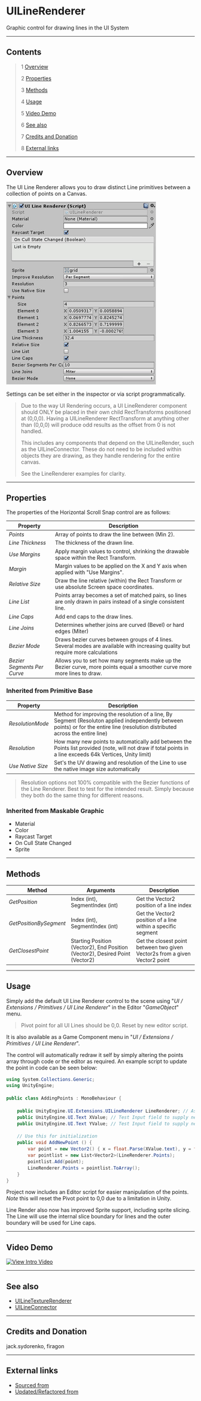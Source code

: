 # UILineRenderer

Graphic control for drawing lines in the UI System

<!--![](Images/ Game Image.jpg)-->

---------

## Contents

> 1 [Overview](#overview)
>
> 2 [Properties](#properties)
>
> 3 [Methods](#methods)
>
> 4 [Usage](#usage)
>
> 5 [Video Demo](#video-demo)
>
> 6 [See also](#see-also)
>
> 7 [Credits and Donation](#credits-and-donation)
>
> 8 [External links](#external-links)

---------

## Overview

The UI Line Renderer allows you to draw distinct Line primitives between a collection of points on a Canvas.

![UI LineRenderer Inspector](Images/UILineRendererInspector.jpg)

Settings can be set either in the inspector or via script programmatically.

> Due to the way UI Rendering occurs, a UI LineRenderer component should ONLY be placed in their own child RectTransforms positioned at (0,0,0).  Having a UILineRenderer RectTransform at anything other than (0,0,0) will produce odd results as the offset from 0 is not handled.
>
> This includes any components that depend on the UILineRender, such as the UILineConnector.  These do not need to be included within objects they are drawing, as they handle rendering for the entire canvas.
>
> See the LineRenderer examples for clarity.

---------

## Properties

The properties of the Horizontal Scroll Snap control are as follows:

Property | Description
|-|-|
*Points*|Array of points to draw the line between (Min 2).
*Line Thickness*|The thickness of the drawn line.
*Use Margins*|Apply margin values to control, shrinking the drawable space within the Rect Transform.
*Margin*|Margin values to be applied on the X and Y axis when applied with "Use Margins".
*Relative Size*|Draw the line relative (within) the Rect Transform or use absolute Screen space coordinates.
*Line List*|Points array becomes a set of matched pairs, so lines are only drawn in pairs instead of a single consistent line.
*Line Caps*|Add end caps to the draw lines.
*Line Joins*|Determines whether joins are curved (Bevel) or hard edges (Miter)
*Bezier Mode*|Draws bezier curves between groups of 4 lines. Several modes are available with increasing quality but require more calculations
*Bezier Segments Per Curve*|Allows you to set how many segments make up the Bezier curve, more points equal a smoother curve more more lines to draw.

### Inherited from Primitive Base

Property | Description
|-|-|
*ResolutionMode*|Method for improving the resolution of a line, By Segment (Resoluton applied independently between points) or for the entire line (resolution distributed across the entire line)
*Resolution*|How many new points to automatically add between the Points list provided (note, will not draw if total points in a line exceeds 64k Vertices, Unity limit)
*Use Native Size*|Set's the UV drawing and resolution of the Line to use the native image size automatically

> Resolution options not 100% compatible with the Bezier functions of the Line Renderer. Best to test for the intended result. Simply because they both do the same thing for different reasons.

### Inherited from Maskable Graphic

* Material
* Color
* Raycast Target
* On Cull State Changed
* Sprite

---------

## Methods

Method | Arguments | Description
|-|-|-|
*GetPosition*|Index (int), SegmentIndex (int)|Get the Vector2 position of a line index
*GetPositionBySegment*|Index (int), SegmentIndex (int)|Get the Vector2 position of a line within a specific segment
*GetClosestPoint*|Starting Position (Vector2), End Position (Vector2), Desired Point (Vector2)|Get the closest point between two given Vector2s from a given Vector2 point

---------

## Usage

Simply add the default UI Line Renderer control to the scene using "*UI / Extensions / Primitives / UI Line Renderer*" in the Editor "*GameObject*" menu.

> Pivot point for all UI Lines should be 0,0.  Reset by new editor script.

It is also available as a Game Component menu in "*UI / Extensions / Primitives / UI Line Renderer*".

The control will automatically redraw it self by simply altering the points array through code or the editor as required.  An example script to update the point in code can be seen below:

```csharp
using System.Collections.Generic;
using UnityEngine;

public class AddingPoints : MonoBehaviour {

    public UnityEngine.UI.Extensions.UILineRenderer LineRenderer; // Assign Line Renderer in editor
    public UnityEngine.UI.Text XValue; // Test Input field to supply new X Value
    public UnityEngine.UI.Text YValue; // Test Input field to supply new Y Value

    // Use this for initialization
    public void AddNewPoint () {
        var point = new Vector2() { x = float.Parse(XValue.text), y = float.Parse(YValue.text) };
        var pointlist = new List<Vector2>(LineRenderer.Points);
        pointlist.Add(point);
        LineRenderer.Points = pointlist.ToArray();
    }
}
```

Project now includes an Editor script for easier manipulation of the points.  *Note* this will reset the Pivot point to 0,0 due to a limitation in Unity.

Line Render also now has improved Sprite support, including sprite slicing.  The Line will use the internal slice boundary for lines and the outer boundary will be used for Line caps.

---------

## Video Demo

[![View Intro Video](http://img.youtube.com/vi/r69TW8uZAdU/0.jpg)](http://www.youtube.com/watch?v=r69TW8uZAdU "Line Renderer walk-through video")

---------

## See also

* [UILineTextureRenderer](/Controls/UILineTextureRenderer.md)
* [UILineConnector](/Controls/UILineConnector.md)

---------

## Credits and Donation

jack.sydorenko, firagon

---------

## External links

* [Sourced from](http://forum.unity3d.com/threads/new-ui-and-line-drawing.253772/)
* [Updated/Refactored from](http://forum.unity3d.com/threads/new-ui-and-line-drawing.253772/#post-2528050)
